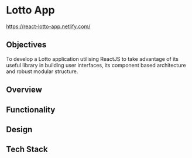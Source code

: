 # Lotto App

https://react-lotto-app.netlify.com/

## Objectives
To develop a Lotto application utilising ReactJS to take advantage of its useful library in building user interfaces, its component based architecture and robust modular structure.

## Overview

## Functionality

## Design

## Tech Stack
